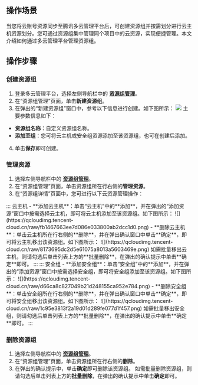 ## 操作场景
当您将云账号资源同步至腾讯多云管理平台后，可创建资源组并按需划分进行云主机资源划分。您可通过资源组集中管理同个项目中的云资源，实现便捷管理。本文介绍如何通过多云管理平台管理资源组。


## 操作步骤

### 创建资源组
1. 登录多云管理平台，选择左侧导航栏中的 **[资源组管理](https://cmp.tencent.cn/resource-group)**。
2. 在“资源组管理”页面，单击**新建资源组**。
3. 在弹出的“新建资源组”窗口中，参考以下信息进行创建。如下图所示：
![](https://qcloudimg.tencent-cloud.cn/raw/65f2edef596fa76347ec63a6cef6758f.png)
 主要参数信息如下：
 - **资源组名称**：自定义资源组名称。
 - **添加至组**：您可将云主机或安全组资源添加至该资源组，也可在创建后添加。
4. 单击**保存**即可创建。


### 管理资源
1. 选择左侧导航栏中的 **[资源组管理](https://cmp.tencent.cn/resource-group)**。
2. 在“资源组管理”页面，单击资源组所在行右侧的**管理资源**。
3. 在“资源组详情”页面中，您可进行以下云资源管理操作：
<dx-tabs>
::: 云主机
 - **添加云主机**：单击“云主机”中的**添加**，并在弹出的“添加资源”窗口中按需选择云主机，即可将云主机添加至该资源组。如下图所示：
![](https://qcloudimg.tencent-cloud.cn/raw/fb1467663ee7d086e033800ab2dcc1d0.png)
 - **删除云主机**：单击云主机所在行右侧的**删除**，并在弹出确认窗口中单击**确定**，即可将云主机移出该资源组。如下图所示：
![](https://qcloudimg.tencent-cloud.cn/raw/8173695dc2d5e61075a8013a5603469e.png)
如需批量移出云主机，则请勾选后单击列表上方的**批量删除**，在弹出的确认提示中单击**确定**即可。
:::
::: 安全组
 - **添加安全组**：单击“安全组”中的**添加**，并在弹出的“添加资源”窗口中按需选择安全组，即可将安全组添加至该资源组。如下图所示：
![](https://qcloudimg.tencent-cloud.cn/raw/d66ca8c827049b21d248155ca952e784.png)
 - **删除安全组**：单击安全组所在行右侧的**删除**，并在弹出确认窗口中单击**确定**，即可将安全组移出该资源组。如下图所示：
![](https://qcloudimg.tencent-cloud.cn/raw/1c95e3813f2a19d01d289fe077d1f457.png)
如需批量移出安全组，则请勾选后单击列表上方的**批量删除**，在弹出的确认提示中单击**确定**即可。
:::
</dx-tabs>


 


### 删除资源组
1. 选择左侧导航栏中的 **[资源组管理](https://cmp.tencent.cn/resource-group)**。
2. 在“资源组管理”页面，单击资源组所在行右侧的**删除**。
3. 在弹出的确认提示中，单击**确定**即可删除该资源组。
如需批量删除资源组，则请勾选后单击列表上方的**批量删除**，在弹出的确认提示中单击**确定**即可。
